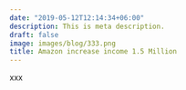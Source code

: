 ```yaml
---
date: "2019-05-12T12:14:34+06:00"
description: This is meta description.
draft: false
image: images/blog/333.png
title: Amazon increase income 1.5 Million
---
```


xxx
